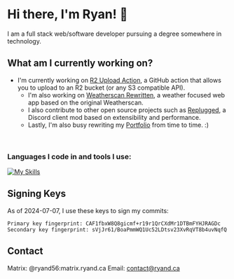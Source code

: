 # Hi there, I'm Ryan! 👋
I am a full stack web/software developer pursuing a degree somewhere in technology.

## What am I currently working on?
- I'm currently working on [R2 Upload Action](https://github.com/ryand56/r2-upload-action), a GitHub action that allows you to upload to an R2 bucket (or any S3 compatible API).
    - I'm also working on [Weatherscan Rewritten](https://github.com/ryand56/weatherscan-rewritten), a weather focused web app based on the original Weatherscan.
    - I also contribute to other open source projects such as [Replugged](https://github.com/replugged-org/replugged), a Discord client mod based on extensibility and performance.
    - Lastly, I'm also busy rewriting my [Portfolio](https://github.com/ryand56/portfolio) from time to time. :)
<br>

### Languages I code in and tools I use:
[![My Skills](https://skillicons.dev/icons?i=cs,cpp,net,ts,react,nextjs,gatsby,js,nodejs,electron,express,mongo,mysql,html,css,markdown,lua,java,androidstudio,vscode,visualstudio,git,github,githubactions,gitlab,docker,nix,linux,nginx,aws,gcp,azure,cloudflare,vercel,netlify,aftereffects,photoshop,stackoverflow,discord,twitter,linkedin,mastodon)](https://skillicons.dev/)

## Signing Keys
As of 2024-07-07, I use these keys to sign my commits:
```console
Primary key fingerprint: CAF1fbxW8Q8gicmf+r19r1QrCXdMr1DTBmFYHJRAGDc
Secondary key fingerprint: sVjJr61/BoaPmmWQ1Uc52LDtsv23XvRqVT8b4uvNqfQ
```

## Contact
Matrix: @ryand56:matrix.ryand.ca
Email: contact@ryand.ca